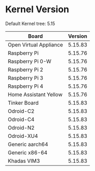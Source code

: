 
# Kernel Version

Default Kernel tree: 5.15

| Board | Version |
|-------|---------|
| Open Virtual Appliance | 5.15.83 |
| Raspberry Pi | 5.15.76 |
| Raspberry Pi 0-W | 5.15.76 |
| Raspberry Pi 2 | 5.15.76 |
| Raspberry Pi 3 | 5.15.76 |
| Raspberry Pi 4 | 5.15.76 |
| Home Assistant Yellow | 5.15.76 |
| Tinker Board | 5.15.83 |
| Odroid-C2 | 5.15.83 |
| Odroid-C4 | 5.15.83 |
| Odroid-N2 | 5.15.83 |
| Odroid-XU4 | 5.15.83 |
| Generic aarch64 | 5.15.83 |
| Generic x86-64 | 5.15.83 |
| Khadas VIM3 | 5.15.83 |
